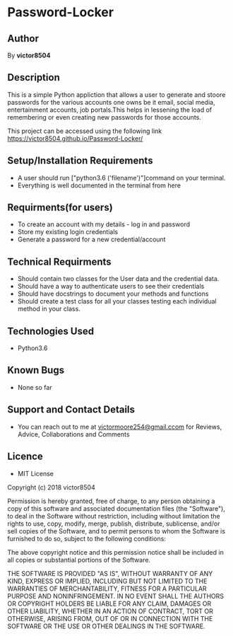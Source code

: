 # Password-Locker

## Author
By **victor8504**

## Description
This is a simple Python appliction that allows a user to generate and stoore passwords for the various accounts one owns be it email, social media, entertainment accounts, job portals.This helps in lessening the load of remembering or even creating new passwords for those accounts.

This project can be accessed using the following link https://victor8504.github.io/Password-Locker/ 

## Setup/Installation Requirements
* A user should  run ["python3.6 ('filename')"]command on your terminal.
* Everything is well documented in the terminal from here

## Requirments(for users)
* To create an account with my details - log in and password
* Store my existing login credentials
* Generate a password for a new credential/account

## Technical Requirments
* Should contain two classes for the User data and the credential data.
* Should have a way to authenticate users to see their credentials
* Should have docstrings to document your methods and functions
* Should create a test class for all your classes testing each individual method in your class.

## Technologies Used
* Python3.6

## Known Bugs
* None so far

## Support and Contact Details
* You can reach out to me at victormoore254@gmail.ccom for Reviews, Advice, Collaborations and Comments

## Licence
* MIT License

Copyright (c) 2018 victor8504

Permission is hereby granted, free of charge, to any person obtaining a copy
of this software and associated documentation files (the "Software"), to deal
in the Software without restriction, including without limitation the rights
to use, copy, modify, merge, publish, distribute, sublicense, and/or sell
copies of the Software, and to permit persons to whom the Software is
furnished to do so, subject to the following conditions:

The above copyright notice and this permission notice shall be included in all
copies or substantial portions of the Software.

THE SOFTWARE IS PROVIDED "AS IS", WITHOUT WARRANTY OF ANY KIND, EXPRESS OR
IMPLIED, INCLUDING BUT NOT LIMITED TO THE WARRANTIES OF MERCHANTABILITY,
FITNESS FOR A PARTICULAR PURPOSE AND NONINFRINGEMENT. IN NO EVENT SHALL THE
AUTHORS OR COPYRIGHT HOLDERS BE LIABLE FOR ANY CLAIM, DAMAGES OR OTHER
LIABILITY, WHETHER IN AN ACTION OF CONTRACT, TORT OR OTHERWISE, ARISING FROM,
OUT OF OR IN CONNECTION WITH THE SOFTWARE OR THE USE OR OTHER DEALINGS IN THE
SOFTWARE.

